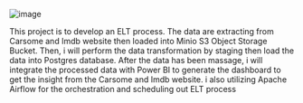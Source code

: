 ![image](https://github.com/user-attachments/assets/c81443fe-0393-47e1-b6c0-a0e796088550)

This project is to develop an ELT process. The data are extracting from Carsome and Imdb website then loaded into Minio S3 Object Storage Bucket. Then, i will perform the data transformation by staging then load the data into Postgres database. After the data has been massage, i will integrate the processed data with Power BI to generate the dashboard to get the insight from the Carsome and Imdb website. i also utilizing Apache Airflow for the orchestration and scheduling out ELT process



